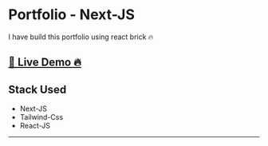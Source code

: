 <h1>Portfolio - Next-JS</h1>
I have build this portfolio using react brick 🔥

<h2><a href="https://anasjmirza.netlify.app/" target="_blank" >🔗 Live Demo 🔥</a></h2>

## Stack Used

<ul>
    <li>Next-JS</li>
    <li>Tailwind-Css</li>
    <li>React-JS</li>
</ul>

<hr/>

<!-- comments -->


